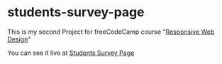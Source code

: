 # students-survey-page
<p>This is my second Project for freeCodeCamp course "<a href="https://www.freecodecamp.org/learn/responsive-web-design/">Responsive Web Design</a>"</p>
<p> You can see it live at <a href="https://aqib-nawaz.github.io/students-survey-page/"> Students Survey Page</a>
